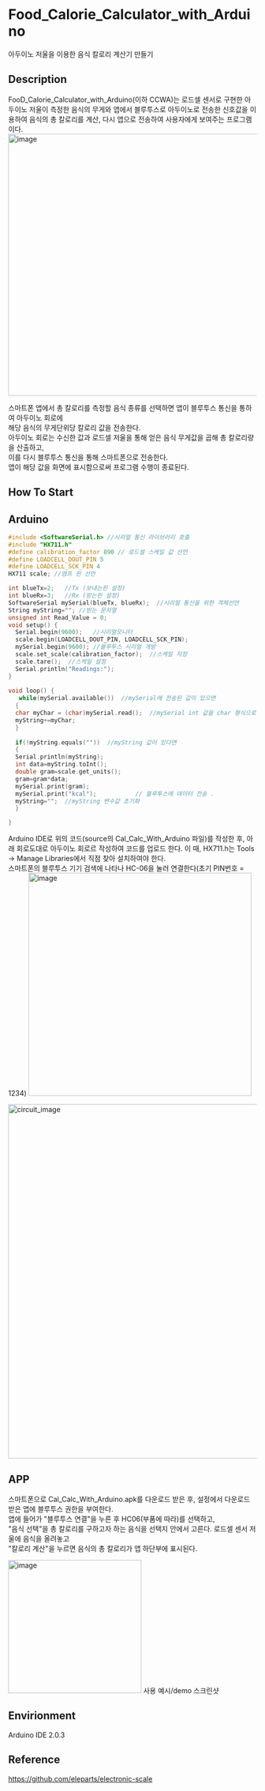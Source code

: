 # Food_Calorie_Calculator_with_Arduino
아두이노 저울을 이용한 음식 칼로리 계산기 만들기

## Description  
FooD_Calorie_Calculator_with_Arduino(이하 CCWA)는 로드셀 센서로 구현한 아두이노 저울이 측정한 음식의 무게와 앱에서 블루투스로 아두이노로 전송한 신호값을 이용하여 음식의 총 칼로리를 계산, 다시 앱으로 전송하여 사용자에게 보여주는 프로그램이다.  
<img width="531" alt="image" src="https://user-images.githubusercontent.com/83822982/206906815-5ac16f84-598d-4831-86a3-03a29442337c.png">
  
스마트폰 앱에서 총 칼로리를 측정할 음식 종류를 선택하면 앱이 블루투스 통신을 통하여 아두이노 회로에   
해당 음식의 무게단위당 칼로리 값을 전송한다.  
아두이노 회로는 수신한 값과 로드셀 저울을 통해 얻은 음식 무게값을 곱해 총 칼로리량을 산출하고,  
이를 다시 블루투스 통신을 통해 스마트폰으로 전송한다.  
앱이 해당 값을 화면에 표시함으로써 프로그램 수행이 종료된다.

## How To Start
## Arduino
```c++
#include <SoftwareSerial.h> //시리얼 통신 라이브러리 호출
#include "HX711.h"
#define calibration_factor 890 // 로드셀 스케일 값 선언 
#define LOADCELL_DOUT_PIN 5
#define LOADCELL_SCK_PIN 4
HX711 scale; //엠프 핀 선언 

int blueTx=2;   //Tx (보내는핀 설정)
int blueRx=3;   //Rx (받는핀 설정)
SoftwareSerial mySerial(blueTx, blueRx);  //시리얼 통신을 위한 객체선언
String myString=""; //받는 문자열
unsigned int Read_Value = 0; 
void setup() {
  Serial.begin(9600);   //시리얼모니터 
  scale.begin(LOADCELL_DOUT_PIN, LOADCELL_SCK_PIN);
  mySerial.begin(9600); //블루투스 시리얼 개방
  scale.set_scale(calibration_factor);  //스케일 지정 
  scale.tare();  //스케일 설정
  Serial.println("Readings:"); 
}
 
void loop() {
   while(mySerial.available())  //mySerial에 전송된 값이 있으면
  {
  char myChar = (char)mySerial.read();  //mySerial int 값을 char 형식으로 변환
  myString+=myChar;  
  }
  
  if(!myString.equals(""))  //myString 값이 있다면
  {
  Serial.println(myString);
  int data=myString.toInt();
  double gram=scale.get_units();
  gram=gram*data;
  mySerial.print(gram);    
  mySerial.print("kcal");           // 블루투스에 데이터 전송 .
  myString="";  //myString 변수값 초기화
  }

}
```
Arduino IDE로 위의 코드(source의 Cal_Calc_With_Arduino 파일)를 작성한 후, 
아래 회로도대로 아두이노 회로르 작성하여 코드를 업로드 한다.
이 때, HX711.h는 Tools ->  Manage Libraries에서 직점 찾아 설치하여야 한다.  
스마트폰의 블루투스 기기 검색에 나타나 HC-06을 눌러 연결한다(초기 PIN번호 = 1234)
<img width="452" alt="image" src="https://user-images.githubusercontent.com/83822982/206904256-f31a8beb-e54e-4207-8ca0-db35baece432.png">

<img width="718" alt="circuit_image" src="https://user-images.githubusercontent.com/83822982/206903658-51b907e5-872c-475d-9567-46dee0a2fc9a.png">

## APP   
스마트폰으로 Cal_Calc_With_Arduino.apk를 다운로드 받은 후, 설정에서 다운로드 받은 앱에 블루투스 권한을 부여한다.  
앱에 들어가 "블루투스 연결"을 누른 후 HC06(부품에 따라)를 선택하고,  
"음식 선택"을 총 칼로리를 구하고자 하는 음식을 선택지 안에서 고른다.
로드셀 센서 저울에 음식을 올려놓고  
"칼로리 계산"을 누르면 음식의 총 칼로리가 앱 하단부에 표시된다.    

<img width="270" alt="image" src="https://user-images.githubusercontent.com/83822982/206906379-083060ab-1126-4e10-a5cd-14832f6da7d2.png">  
사용 예시/demo 스크린샷  

## Envirionment
Arduino IDE 2.0.3  
## Reference
https://github.com/eleparts/electronic-scale
